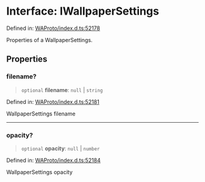 # Interface: IWallpaperSettings

Defined in: [WAProto/index.d.ts:52178](https://github.com/Fokusdotid/bail/blob/c270ba4454f95d50cec87a9d90b03360fac7058e/WAProto/index.d.ts#L52178)

Properties of a WallpaperSettings.

## Properties

### filename?

> `optional` **filename**: `null` \| `string`

Defined in: [WAProto/index.d.ts:52181](https://github.com/Fokusdotid/bail/blob/c270ba4454f95d50cec87a9d90b03360fac7058e/WAProto/index.d.ts#L52181)

WallpaperSettings filename

***

### opacity?

> `optional` **opacity**: `null` \| `number`

Defined in: [WAProto/index.d.ts:52184](https://github.com/Fokusdotid/bail/blob/c270ba4454f95d50cec87a9d90b03360fac7058e/WAProto/index.d.ts#L52184)

WallpaperSettings opacity
